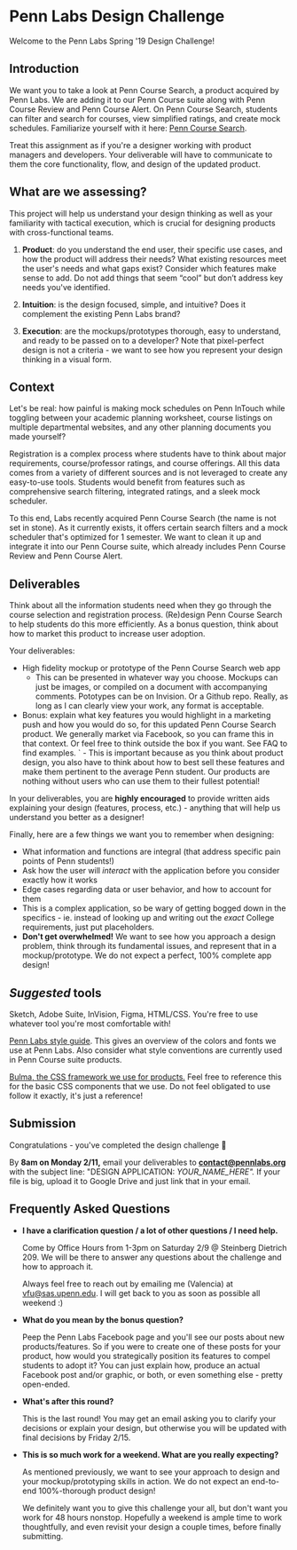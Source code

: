 # Penn Labs Design Challenge

Welcome to the Penn Labs Spring '19 Design Challenge!

## Introduction

We want you to take a look at Penn Course Search, a product acquired by Penn Labs. We are adding it to our Penn Course suite along with Penn Course Review and Penn Course Alert. On Penn Course Search, students can filter and search for courses, view simplified ratings, and create mock schedules. Familiarize yourself with it here: [Penn Course Search](https://penncoursesearch.com/).

Treat this assignment as if you're a designer working with product managers and developers. Your deliverable will have to communicate to them the core functionality, flow, and design of the updated product. 

## **What are we assessing?**

This project will help us understand your design thinking as well as your familiarity with tactical execution, which is crucial for designing products with cross-functional teams. 

1. **Product**: do you understand the end user, their specific use cases, and how the product will address their needs? What existing resources meet the user's needs and what gaps exist? Consider which features make sense to add. Do not add things that seem “cool” but don’t address key needs you've identified.

2. **Intuition**: is the design focused, simple, and intuitive? Does it complement the existing Penn Labs brand?

3. **Execution**: are the mockups/prototypes thorough, easy to understand, and ready to be passed on to a developer? Note that pixel-perfect design is not a criteria - we want to see how you represent your design thinking in a visual form.

## Context

Let's be real: how painful is making mock schedules on Penn InTouch while toggling between your academic planning worksheet, course listings on multiple departmental websites, and any other planning documents you made yourself?

Registration is a complex process where students have to think about major requirements, course/professor ratings, and course offerings. All this data comes from a variety of different sources and is not leveraged to create any easy-to-use tools. Students would benefit from features such as comprehensive search filtering, integrated ratings, and a sleek mock scheduler.

To this end, Labs recently acquired Penn Course Search (the name is not set in stone). As it currently exists, it offers certain search filters and a mock scheduler that's optimized for 1 semester. We want to clean it up and integrate it into our Penn Course suite, which already includes Penn Course Review and Penn Course Alert.

## Deliverables

Think about all the information students need when they go through the course selection and registration process. (Re)design Penn Course Search to help students do this more efficiently. As a bonus question, think about how to market this product to increase user adoption.

Your deliverables:

- High fidelity mockup or prototype of the Penn Course Search web app
    - This can be presented in whatever way you choose. Mockups can just be images, or compiled on a document with accompanying comments. Pototypes can be on Invision. Or a Github repo. Really, as long as I can clearly view your work, any format is acceptable.
- Bonus: explain what key features you would highlight in a marketing push and how you would do so, for this updated Penn Course Search product. We generally market via Facebook, so you can frame this in that context. Or feel free to think outside the box if you want. See FAQ to find examples.
`   - This is important because as you think about product design, you also have to think about how to best sell these features and make them pertinent to the average Penn student. Our products are nothing without users who can use them to their fullest potential!

In your deliverables, you are **highly encouraged** to provide written aids explaining your design (features, process, etc.) - anything that will help us understand you better as a designer!

Finally, here are a few things we want you to remember when designing: 

- What information and functions are integral (that address specific pain points of Penn students!)
- Ask how the user will *interact* with the application before you consider exactly how it works
- Edge cases regarding data or user behavior, and how to account for them
- This is a complex application, so be wary of getting bogged down in the specifics - ie. instead of looking up and writing out the *exact* College requirements, just put placeholders.
- **Don't get overwhelmed!** We want to see how you approach a design problem, think through its fundamental issues, and represent that in a mockup/prototype. We do not expect a perfect, 100% complete app design!

## *Suggested* tools

Sketch, Adobe Suite, InVision, Figma, HTML/CSS. You're free to use whatever tool you're most comfortable with! 

[Penn Labs style guide](https://drive.google.com/file/d/1auGLpo7P1IidLidB3erCN-XxDAh75Ko_/view). This gives an overview of the colors and fonts we use at Penn Labs. Also consider what style conventions are currently used in Penn Course suite products.

[Bulma, the CSS framework we use for products.](https://bulma.io/documentation/) Feel free to reference this for the basic CSS components that we use. Do not feel obligated to use follow it exactly, it's just a reference!

## Submission

Congratulations - you've completed the design challenge 🎉

By **8am on Monday 2/11,** email your deliverables to **contact@pennlabs.org** with the subject line: "DESIGN APPLICATION: *YOUR_NAME_HERE".* If your file is big, upload it to Google Drive and just link that in your email. 

## Frequently Asked Questions

- **I have a clarification question / a lot of other questions / I need help.**

    Come by Office Hours from 1-3pm on Saturday 2/9 @ Steinberg Dietrich 209. We will be there to answer any questions about the challenge and how to approach it.

    Always feel free to reach out by emailing me (Valencia) at vfu@sas.upenn.edu. I will get back to you as soon as possible all weekend :)

- **What do you mean by the bonus question?**

    Peep the Penn Labs Facebook page and you'll see our posts about new products/features. So if you were to create one of these posts for your product, how would you strategically position its features to compel students to adopt it? You can just explain how, produce an actual Facebook post and/or graphic, or both, or even something else - pretty open-ended.

- **What's after this round?**

    This is the last round! You may get an email asking you to clarify your decisions or explain your design, but otherwise you will be updated with final decisions by Friday 2/15.

- **This is so much work for a weekend. What are you really expecting?**

    As mentioned previously, we want to see your approach to design and your mockup/prototyping skills in action. We do not expect an end-to-end 100%-thorough product design!

    We definitely want you to give this challenge your all, but don't want you work for 48 hours nonstop. Hopefully a weekend is ample time to work thoughtfully, and even revisit your design a couple times, before finally submitting.

